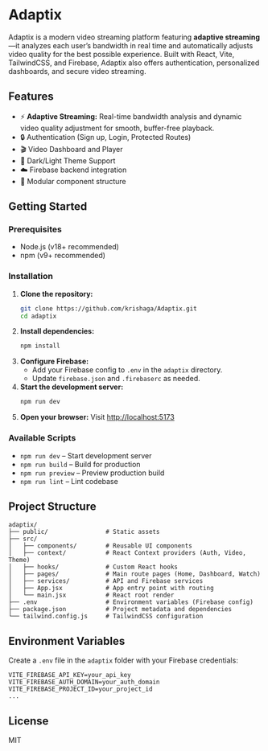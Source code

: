 # Adaptix

Adaptix is a modern video streaming platform featuring **adaptive streaming**—it analyzes each user’s bandwidth in real time and automatically adjusts video quality for the best possible experience. Built with React, Vite, TailwindCSS, and Firebase, Adaptix also offers authentication, personalized dashboards, and secure video streaming.

## Features

- ⚡ **Adaptive Streaming:** Real-time bandwidth analysis and dynamic video quality adjustment for smooth, buffer-free playback.
- 🔒 Authentication (Sign up, Login, Protected Routes)
- 🎬 Video Dashboard and Player
- 🎨 Dark/Light Theme Support
- ☁️ Firebase backend integration
- 🧩 Modular component structure

## Getting Started

### Prerequisites

- Node.js (v18+ recommended)
- npm (v9+ recommended)

### Installation

1. **Clone the repository:**
   ```bash
   git clone https://github.com/krishaga/Adaptix.git
   cd adaptix
   ```
2. **Install dependencies:**
   ```bash
   npm install
   ```
3. **Configure Firebase:**
   - Add your Firebase config to `.env` in the `adaptix` directory.
   - Update `firebase.json` and `.firebaserc` as needed.
4. **Start the development server:**
   ```bash
   npm run dev
   ```
5. **Open your browser:**
   Visit [http://localhost:5173](http://localhost:5173)

### Available Scripts

- `npm run dev` – Start development server
- `npm run build` – Build for production
- `npm run preview` – Preview production build
- `npm run lint` – Lint codebase

## Project Structure

```
adaptix/
├── public/                # Static assets
├── src/
│   ├── components/        # Reusable UI components
│   ├── context/           # React Context providers (Auth, Video, Theme)
│   ├── hooks/             # Custom React hooks
│   ├── pages/             # Main route pages (Home, Dashboard, Watch)
│   ├── services/          # API and Firebase services
│   ├── App.jsx            # App entry point with routing
│   └── main.jsx           # React root render
├── .env                   # Environment variables (Firebase config)
├── package.json           # Project metadata and dependencies
└── tailwind.config.js     # TailwindCSS configuration
```

## Environment Variables

Create a `.env` file in the `adaptix` folder with your Firebase credentials:

```
VITE_FIREBASE_API_KEY=your_api_key
VITE_FIREBASE_AUTH_DOMAIN=your_auth_domain
VITE_FIREBASE_PROJECT_ID=your_project_id
...
```

## License

MIT
